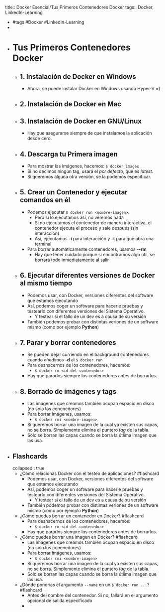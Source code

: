 title:: Docker Esencial/Tus Primeros Contenedores Docker
tags:: Docker, LinkedIn-Learning

- #tags #Docker #LinkedIn-Learning
-
- # Tus Primeros Contenedores Docker
	- ## 1. Instalación de Docker en Windows
		- Ahora, se puede instalar Docker en Windows usando Hyper-V =)
	- ## 2. Instalación de Docker en Mac
	- ## 3. Instalación de Docker en GNU/Linux
		- Hay que asegurarse siempre de que instalamos la aplicación desde cero.
	- ## 4. Descarga tu Primera imagen
		- Para mostrar las imágenes, hacemos: `$ docker images`
		- Si no decimos ningún tag, usará el *por defecto*, que es *latest*.
		- Si queremos alguna otra versión, se la podemos especificar.
	- ## 5. Crear un Contenedor y ejecutar comandos en él
		- Podemos ejecutar `$ docker run <nombre-imagen>`.
			- Pero si lo ejecutamos así, no veremos nada
			- Si no ejecutamos el contenedor de manera interactiva, el contenedor ejecuta el proceso y sale después (sin interacción)
			- Así, ejecutamos **-i** para interacción y **-t** para que abra una terminal
		- Para borrar automáticamente contenedores, usamos **--rm**
			- Hay que tener cuidado porque si encontramos algo útil, se borrará todo inmediatamente al salir
	- ## 6. Ejecutar diferentes versiones de Docker al mismo tiempo
		- Podemos usar, con Docker, versiones diferentes del software que estamos ejecutando
		- Así, podemos coger un software para hacerle pruebas y testearlo con diferentes versiones del Sistema Operativo.
			- Y testear si el fallo de un dev es a causa de su versión
		- También podemos probar con distintas veriones de un software mismo (como por ejemplo **Python**)
	- ## 7. Parar y borrar contenedores
		- Se pueden dejar corriendo en el background contenedores cuando añadimos **-d** al `$ docker run`
		- Para deshacernos de los contenedores, hacemos:
			- `$ docker rm <id-del-contenedor>`
		- Hay que pararlos siempre los contenedores antes de borrarlos.
	- ## 8. Borrado de imágenes y tags
		- Las imágenes que creamos también ocupan espacio en disco (no solo los conenedores)
		- Para borrar imágenes, usamos:
			- `$ docker rmi <nombre-imagen>`
		- Si queremos borrar una imagen de la cual ya existen sus capas, no se borra. Simplemente elimina el puntero *tag* de la tabla.
		- Solo se borran las capas cuando se borra la útlima imagen que las usa.
- ## Flashcards
  collapsed:: true
	- ¿Cómo relacionas Docker con el testeo de aplicaciones? #flashcard
		- Podemos usar, con Docker, versiones diferentes del software que estamos ejecutando
		- Así, podemos coger un software para hacerle pruebas y testearlo con diferentes versiones del Sistema Operativo.
			- Y testear si el fallo de un dev es a causa de su versión
		- También podemos probar con distintas veriones de un software mismo (como por ejemplo **Python**)
	- ¿Cómo puedes borrar un contenedor en Docker? #flashcard
		- Para deshacernos de los contenedores, hacemos:
			- `$ docker rm <id-del-contenedor>`
		- Hay que pararlos siempre los contenedores antes de borrarlos.
	- ¿Cómo puedes borrar una imagen en Docker? #flashcard
		- Las imágenes que creamos también ocupan espacio en disco (no solo los conenedores)
		- Para borrar imágenes, usamos:
			- `$ docker rmi <nombre-imagen>`
		- Si queremos borrar una imagen de la cual ya existen sus capas, no se borra. Simplemente elimina el puntero *tag* de la tabla.
		- Solo se borran las capas cuando se borra la útlima imagen que las usa.
	- ¿Dónde pondrías el argumento `--name` en un `$ docker run ...`? #flashcard
		- Antes del nombre del contenedor. Si no, fallará en el argumento opcional de salida especificado
		-